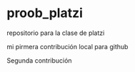 # proob_platzi
repositorio para la clase de platzi

mi pirmera contribución local para github

Segunda contribución